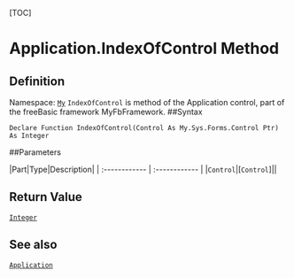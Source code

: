 [TOC]
# Application.IndexOfControl Method

## Definition
Namespace: [`My`](My.md)
`IndexOfControl` is method of the Application control, part of the freeBasic framework MyFbFramework.
##Syntax
```freeBasic
Declare Function IndexOfControl(Control As My.Sys.Forms.Control Ptr) As Integer
```

##Parameters

|Part|Type|Description|
| :------------ | :------------ |
|`Control`|[`Control`]||

## Return Value
[`Integer`]("https://www.freebasic.net/wiki/KeyPgInteger")
## See also
[`Application`](Application.md)

